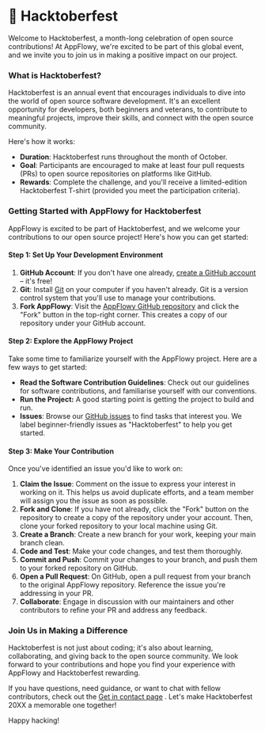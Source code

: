 # 🍂 Hacktoberfest

Welcome to Hacktoberfest, a month-long celebration of open source contributions! At AppFlowy, we're excited to be part of this global event, and we invite you to join us in making a positive impact on our project.

### What is Hacktoberfest?

Hacktoberfest is an annual event that encourages individuals to dive into the world of open source software development. It's an excellent opportunity for developers, both beginners and veterans, to contribute to meaningful projects, improve their skills, and connect with the open source community.

Here's how it works:

* **Duration**: Hacktoberfest runs throughout the month of October.
* **Goal**: Participants are encouraged to make at least four pull requests (PRs) to open source repositories on platforms like GitHub.
* **Rewards**: Complete the challenge, and you'll receive a limited-edition Hacktoberfest T-shirt (provided you meet the participation criteria).

### Getting Started with AppFlowy for Hacktoberfest

AppFlowy is excited to be part of Hacktoberfest, and we welcome your contributions to our open source project! Here's how you can get started:

#### Step 1: Set Up Your Development Environment

1. **GitHub Account**: If you don't have one already, [create a GitHub account](https://github.com/join) – it's free!
2. **Git**: Install [Git](https://git-scm.com/) on your computer if you haven't already. Git is a version control system that you'll use to manage your contributions.
3. **Fork AppFlowy**: Visit the [AppFlowy GitHub repository](https://github.com/appflowy/appflowy) and click the "Fork" button in the top-right corner. This creates a copy of our repository under your GitHub account.

#### Step 2: Explore the AppFlowy Project

Take some time to familiarize yourself with the AppFlowy project. Here are a few ways to get started:

* **Read the Software Contribution Guidelines**: Check out our guidelines for software contributions, and familiarise yourself with our conventions.
* **Run the Project:** A good starting point is getting the project to build and run.
* **Issues**: Browse our [GitHub issues](https://github.com/appflowy-io/appflowy/issues?q=is%3Aopen+is%3Aissue+label%3Ahacktoberfest) to find tasks that interest you. We label beginner-friendly issues as "Hacktoberfest" to help you get started.

#### Step 3: Make Your Contribution

Once you've identified an issue you'd like to work on:

1. **Claim the Issue**: Comment on the issue to express your interest in working on it. This helps us avoid duplicate efforts, and a team member will assign you the issue as soon as possible.
2. **Fork and Clone**: If you have not already, click the "Fork" button on the repository to create a copy of the repository under your account. Then, clone your forked repository to your local machine using Git.
3. **Create a Branch**: Create a new branch for your work, keeping your main branch clean.
4. **Code and Test**: Make your code changes, and test them thoroughly.
5. **Commit and Push**: Commit your changes to your branch, and push them to your forked repository on GitHub.
6. **Open a Pull Request**: On GitHub, open a pull request from your branch to the original AppFlowy repository. Reference the issue you're addressing in your PR.
7. **Collaborate**: Engage in discussion with our maintainers and other contributors to refine your PR and address any feedback.

### Join Us in Making a Difference

Hacktoberfest is not just about coding; it's also about learning, collaborating, and giving back to the open source community. We look forward to your contributions and hope you find your experience with AppFlowy and Hacktoberfest rewarding.

If you have questions, need guidance, or want to chat with fellow contributors, check out the [Get in contact page](get-in-contact.md) . Let's make Hacktoberfest 20XX a memorable one together!

Happy hacking!
